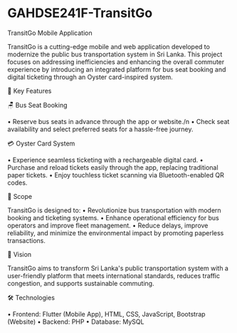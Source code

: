 # GAHDSE241F-TransitGo

TransitGo Mobile Application

TransitGo is a cutting-edge mobile and web application developed to modernize the public bus transportation system in Sri Lanka. This project focuses on addressing inefficiencies and enhancing the overall commuter experience by introducing an integrated platform for bus seat booking and digital ticketing through an Oyster card-inspired system.

🌟 Key Features

🪑 Bus Seat Booking

 • Reserve bus seats in advance through the app or website./n
 • Check seat availability and select preferred seats for a hassle-free journey.

💳 Oyster Card System

 • Experience seamless ticketing with a rechargeable digital card.
 • Purchase and reload tickets easily through the app, replacing traditional paper tickets.
 • Enjoy touchless ticket scanning via Bluetooth-enabled QR codes.

📌 Scope

TransitGo is designed to:
  • Revolutionize bus transportation with modern booking and ticketing systems.
  • Enhance operational efficiency for bus operators and improve fleet management.
  • Reduce delays, improve reliability, and minimize the environmental impact by promoting paperless transactions.

🚀 Vision

  TransitGo aims to transform Sri Lanka's public transportation system with a user-friendly platform that meets international standards, reduces traffic congestion, and supports            sustainable commuting.

🛠️ Technologies
    
 • Frontend: Flutter (Mobile App), HTML, CSS, JavaScript, Bootstrap (Website)
 • Backend: PHP
 • Database: MySQL
